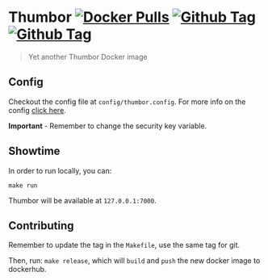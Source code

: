 # Thumbor [![Docker Pulls](https://img.shields.io/docker/pulls/heycar/thumbor.svg)](https://hub.docker.com/r/heycar/thumbor/) [![Github Tag](https://img.shields.io/github/tag/hey-car/thumbor.svg)](https://github.com/hey-car/thumbor) [![Github Tag](https://img.shields.io/github/license/hey-car/thumbor.svg)](https://github.com/hey-car/thumbor)
> Yet another Thumbor Docker image

## Config

Checkout the config file at `config/thumbor.config`. For more info on the config [click here](https://github.com/thumbor/thumbor/wiki/Configuration).

**Important** - Remember to change the security key variable.

## Showtime

In order to run locally, you can:

```
make run
```

Thumbor will be available at `127.0.0.1:7000`.

## Contributing

Remember to update the tag in the `Makefile`, use the same tag for git.

Then, run: `make release`, which will `build` and `push` the new docker image to dockerhub.

